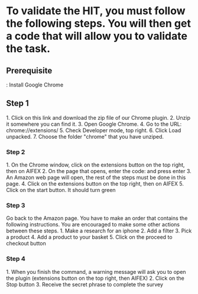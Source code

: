 To validate the HIT, you must follow the following steps. You will then get a code that will allow you to validate the task.
==========================

<h2>Prerequisite</h2>:
Install Google Chrome

<h2>Step 1</h2>
1. Click on this link and download the zip file of our Chrome plugin.
2. Unzip it somewhere you can find it.
3. Open Google Chrome.
4. Go to the URL: chrome://extensions/
5. Check Developer mode, top right.
6. Click Load unpacked.
7. Choose the folder "chrome" that you have unziped.

<h3>Step 2</h3>
1. On the Chrome window, click on the extensions button on the top right, then on AIFEX
2. On the page that opens, enter the code: and press enter
3. An Amazon web page will open, the rest of the steps must be done in this page.
4. Click on the extensions button on the top right, then on AIFEX
5. Click on the start button. It should turn green
 
<h3>Step 3</h3>
Go back to the Amazon page.
You have to make an order that contains the following instructions. You are encouraged to make some other actions between these steps.
1. Make a research for an iphone
2. Add a filter
3. Pick a product
4. Add a product to your basket
5. Click on the proceed to checkout button

<h3>Step 4</h3>
1. When you finish the command, a warning message will ask you to open the plugin (extensions button on the top right, then AIFEX)
2. Click on the Stop button
3. Receive the secret phrase to complete the survey

